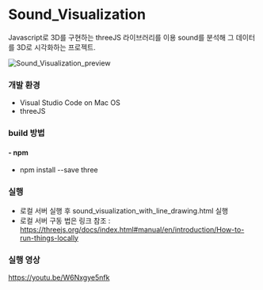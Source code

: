 # Sound_Visualization
Javascript로 3D를 구현하는 threeJS 라이브러리를 이용 sound를 분석해 그 데이터를 3D로 시각화하는 프로젝트.

![Sound_Visualization_preview](https://i.imgur.com/qpmiQS6.jpg)

### 개발 환경
* Visual Studio Code on Mac OS
* threeJS

### build 방법
#### - npm
* npm install --save three

### 실행
 * 로컬 서버 실행 후 sound_visualization_with_line_drawing.html 실행
 * 로컬 서버 구동 법은 링크 참조 : https://threejs.org/docs/index.html#manual/en/introduction/How-to-run-things-locally

### 실행 영상
https://youtu.be/W6Nxgye5nfk
